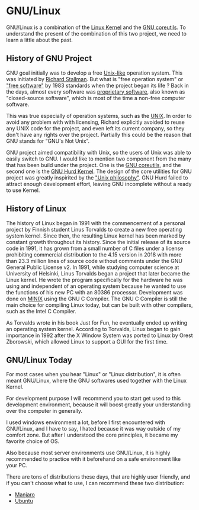 # GNU/Linux

GNU/Linux is a combination of the [Linux Kernel](https://en.wikipedia.org/wiki/Linux_kernel) and the [GNU coreutils](https://www.gnu.org/software/coreutils/).
To understand the present of the combination of this two project, we need to learn a little about the past.

## History of GNU Project

GNU goal initially was to develop a free [Unix-like](https://en.wikipedia.org/wiki/Unix-like) operation system. This was initiated by [Richard Stallman](https://en.wikipedia.org/wiki/Richard_Stallman).
But what is "free operation system" or ["free software"](https://www.gnu.org/philosophy/free-sw.html) by 1983 standards when the project began its life ?
Back in the days, almost every software was [proprietary software](https://en.wikipedia.org/wiki/Proprietary_software),
also known as "closed-source software", which is most of the time a non-free computer software.

This was true especially of operation systems, such as the [UNIX](https://simple.wikipedia.org/wiki/UNIX).
In order to avoid any problem with with licensing, Richard explicitly avoided to reuse any UNIX code for the project,
and even left its current company, so they don't have any rights over the project.
Partially this could be the reason that GNU stands for “GNU's Not Unix”.

GNU project aimed compatibility with Unix, so the users of Unix was able to easily switch to GNU.
I would like to mention two component from the many that has been build under the project.
One is the [GNU coreutils](https://www.gnu.org/software/coreutils/), and the second one is the [GNU Hurd Kernel](https://en.wikipedia.org/wiki/GNU_Hurd).
The design of the core utilities for GNU project was greatly inspirited by the ["Unix philosophy"](https://en.wikipedia.org/wiki/Unix_philosophy).
GNU Hurd failed to attract enough development effort, leaving GNU incomplete without a ready to use Kernel.

## History of Linux

The history of Linux began in 1991 with the commencement of a personal project by Finnish student Linus Torvalds to create a new free operating system kernel.
Since then, the resulting Linux kernel has been marked by constant growth throughout its history.
Since the initial release of its source code in 1991, it has grown from a small number of C files under a license prohibiting commercial distribution to the 4.15 version in 2018 with more than 23.3 million lines of source code without comments under the GNU General Public License v2.
In 1991, while studying computer science at University of Helsinki, Linus Torvalds began a project that later became the Linux kernel.
He wrote the program specifically for the hardware he was using and independent of an operating system because he wanted to use the functions of his new PC with an 80386 processor.
Development was done on [MINIX](https://en.wikipedia.org/wiki/MINIX) using the GNU C Compiler.
The GNU C Compiler is still the main choice for compiling Linux today,
but can be built with other compilers, such as the Intel C Compiler.

As Torvalds wrote in his book Just for Fun, he eventually ended up writing an operating system kernel.
According to Torvalds, Linux began to gain importance in 1992 after the X Window System was ported to Linux by Orest Zborowski, which allowed Linux to support a GUI for the first time.

## GNU/Linux Today

For most cases when you hear "Linux" or "Linux distribution", it is often meant GNU/Linux,
where the GNU softwares used together with the Linux Kernel.

For development purpose I will recommend you to start get used to this development environment,
because it will boost greatly your understanding over the computer in generally.

I used windows environment a lot, before I first encountered with GNU/Linux,
and I have to say, I hated because it was way outside of my comfort zone.
But after I understood the core principles, it became my favorite choice of OS.

Also because most server environments use GNU/Linux,
it is highly recommended to practice with it beforehand on a safe environment like your PC.

There are tons of distributions these days, that are highly user friendly,
and if you can't choose what to use, I can recommend these two distribution:
* [Manjaro](https://manjaro.org/)
* [Ubuntu](https://www.ubuntu.com/)
